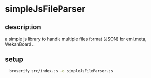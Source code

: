 # simpleJsFileParser
## description
a simple js library to handle multiple files format (JSON) for eml.meta, WekanBoard ..

## setup
```bash
  broserify src/index.js -o simpleJsFileParser.js
```
